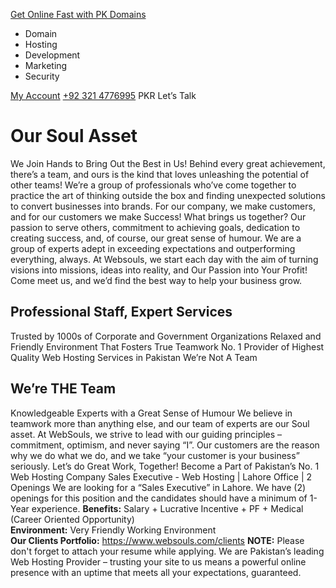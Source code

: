 [Get Online Fast with PK Domains](https://websouls.com/buy-pk-domain)
[](https://websouls.com/)
  * Domain
  * Hosting
  * Development
  * Marketing
  * Security


[My Account](https://billing.websouls.com/index.php?rp=/login)
[ +92 321 4776995](tel:%20+92%20321%204776995)
PKR
Let’s Talk
# Our Soul Asset
We Join Hands to Bring Out the Best in Us!
Behind every great achievement, there’s a team, and ours is the kind that loves unleashing the potential of other teams!
We’re a group of professionals who’ve come together to practice the art of thinking outside the box and finding unexpected solutions to convert businesses into brands. For our company, we make customers, and for our customers we make Success!
What brings us together? Our passion to serve others, commitment to achieving goals, dedication to creating success, and, of course, our great sense of humour. We are a group of experts adept in exceeding expectations and outperforming everything, always.
At Websouls, we start each day with the aim of turning visions into missions, ideas into reality, and Our Passion into Your Profit! Come meet us, and we’d find the best way to help your business grow.
## Professional Staff, Expert Services
Trusted by 1000s of Corporate and Government Organizations
Relaxed and Friendly Environment That Fosters True Teamwork
No. 1 Provider of Highest Quality Web Hosting Services in Pakistan
We’re Not A Team
## We’re THE Team
Knowledgeable Experts with a Great Sense of Humour
We believe in teamwork more than anything else, and our team of experts are our Soul asset. At WebSouls, we strive to lead with our guiding principles – commitment, optimism, and never saying “I”.
Our customers are the reason why we do what we do, and we take “your customer is your business” seriously.
Let’s do Great Work, Together!
Become a Part of Pakistan’s No. 1 Web Hosting Company
Sales Executive - Web Hosting | Lahore Office | 2 Openings
We are looking for a “Sales Executive” in Lahore. We have (2) openings for this position and the candidates should have a minimum of 1-Year experience. 
**Benefits:** Salary + Lucrative Incentive + PF + Medical (Career Oriented Opportunity)  
**Environment:** Very Friendly Working Environment   
**Our Clients Portfolio:** https://www.websouls.com/clients
**NOTE:** Please don't forget to attach your resume while applying.
We are Pakistan’s leading Web Hosting Provider – trusting your site to us means a powerful online presence with an uptime that meets all your expectations, guaranteed.




